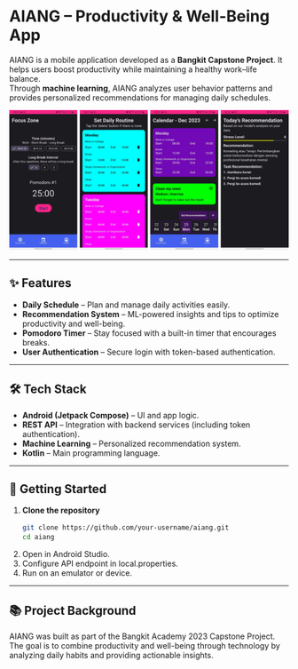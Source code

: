 # AIANG – Productivity & Well-Being App  
AIANG is a mobile application developed as a **Bangkit Capstone Project**. It helps users boost productivity while maintaining a healthy work–life balance.  
Through **machine learning**, AIANG analyzes user behavior patterns and provides personalized recommendations for managing daily schedules.

<p align="center">
  <img src="screenshot.png" alt="AIANG Screenshot" width="800">
</p>

---

## ✨ Features  
- **Daily Schedule** – Plan and manage daily activities easily.  
- **Recommendation System** – ML-powered insights and tips to optimize productivity and well-being.  
- **Pomodoro Timer** – Stay focused with a built-in timer that encourages breaks.  
- **User Authentication** – Secure login with token-based authentication.  

---

## 🛠 Tech Stack  
- **Android (Jetpack Compose)** – UI and app logic.  
- **REST API** – Integration with backend services (including token authentication).  
- **Machine Learning** – Personalized recommendation system.  
- **Kotlin** – Main programming language.  

---

## 🚀 Getting Started  

1. **Clone the repository**  
   ```bash
   git clone https://github.com/your-username/aiang.git
   cd aiang
   ```
2. Open in Android Studio.
3. Configure API endpoint in local.properties.
4. Run on an emulator or device.

---

## 📚 Project Background
AIANG was built as part of the Bangkit Academy 2023 Capstone Project. The goal is to combine productivity and well-being through technology by analyzing daily habits and providing actionable insights.
